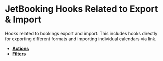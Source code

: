 # JetBooking Hooks Related to Export & Import

Hooks related to bookings export and import. This includes hooks directly for exporting different formats and importing individual calendars via link.

* **<a href="/06-jet-booking/01-hooks/01-export-import/actions.md">Actions</a>**
* **<a href="/06-jet-booking/01-hooks/01-export-import/filters.md">Filters</a>** 